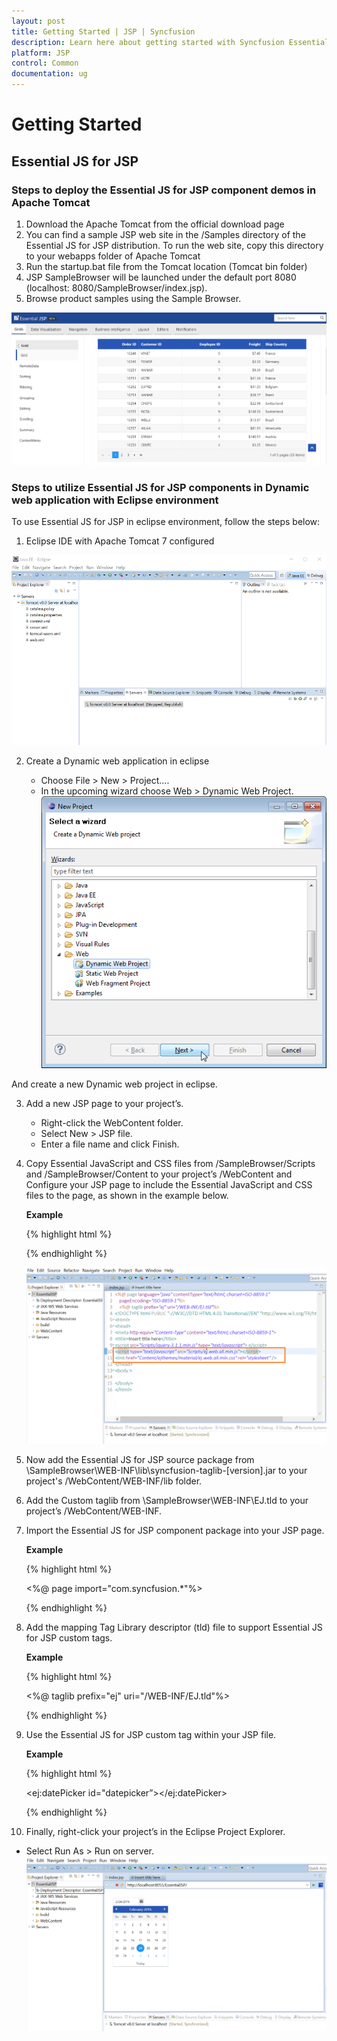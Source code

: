 ```yaml
---
layout: post
title: Getting Started | JSP | Syncfusion
description: Learn here about getting started with Syncfusion Essential JSP components offered, its elements, and more.
platform: JSP 
control: Common 
documentation: ug
---
```


# Getting Started

## Essential JS for JSP

### Steps to deploy the Essential JS for JSP component demos in Apache Tomcat 

1.	Download the Apache Tomcat from the official download page
2.	You can find a sample JSP web site in the /Samples directory of the Essential JS for JSP distribution. To run the web site, copy this directory to your webapps folder of Apache Tomcat
3.	Run the startup.bat file from the Tomcat location (Tomcat bin folder)
4.	JSP SampleBrowser will be launched under the default port 8080 (localhost: 8080/SampleBrowser/index.jsp).
5.	Browse product samples using the Sample Browser.

![Getting Started for js.](Getting-Started_images/Getteing-Started_img5.PNG)

### Steps to utilize Essential JS for JSP components in Dynamic web application with Eclipse environment

To use Essential JS for JSP in eclipse environment, follow the steps below:


1. Eclipse IDE with Apache Tomcat 7 configured 

  ![Essential JS for JSP in eclipse environment.](Getting-Started_images/Getteing-Started_img1.png)


2. Create a Dynamic web application in eclipse

   *	Choose File > New > Project....
   *	In the upcoming wizard choose Web > Dynamic Web Project.
   ![Create a Dynamic web application in eclipse.](Getting-Started_images/Getteing-Started_img2.PNG)

  And create a new Dynamic web project in eclipse.

3. Add a new JSP page to your project’s.
   *	Right-click the WebContent folder. 
   *	Select New > JSP file. 
   *	Enter a file name and click Finish.


4. Copy Essential JavaScript and CSS files from /SampleBrowser/Scripts and /SampleBrowser/Content to your project’s /WebContent and Configure your JSP page to include the Essential JavaScript and CSS files to the page, as shown in the example below.

    <b>Example</b>

    {% highlight html %}

    <head>

    <link href="Content/ejthemes/material/ej.web.all.min.css" rel="stylesheet" />

    <script type="text/javascript" src="Scripts/ej.web.all.min.js"></script>

    </head>

    {% endhighlight %}

    ![create a new Dynamic web project in eclipse.](Getting-Started_images/Getteing-Started_img3.PNG)

5. Now add the Essential JS for JSP source package from \SampleBrowser\WEB-INF\lib\syncfusion-taglib-[version].jar to your project's /WebContent/WEB-INF/lib folder.

6. Add the Custom taglib from \SampleBrowser\WEB-INF\EJ.tld to your project’s /WebContent/WEB-INF.
 
7. Import the Essential JS for JSP component package into your JSP page.

    <b>Example</b>

    {% highlight html %}

    <%@ page import="com.syncfusion.*"%>

    {% endhighlight %}

8. Add the mapping Tag Library descriptor (tld) file to support Essential JS for JSP custom tags.

    <b>Example</b>

    {% highlight html %}

    <%@ taglib prefix="ej" uri="/WEB-INF/EJ.tld"%>

    {% endhighlight %}

9. Use the Essential JS for JSP custom tag within your JSP file.

    <b>Example</b>

    {% highlight html %}

    <ej:datePicker id="datepicker”></ej:datePicker>

    {% endhighlight %}

10. Finally, right-click your project’s in the Eclipse Project Explorer.

   * Select Run As > Run on server.
  ![the Eclipse Project Explorer.](Getting-Started_images/Getteing-Started_img4.PNG)




